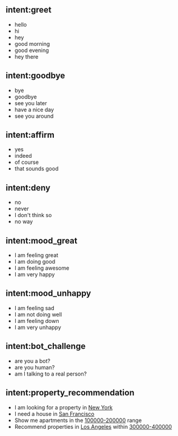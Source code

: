 ## intent:greet
- hello
- hi
- hey
- good morning
- good evening
- hey there

## intent:goodbye
- bye
- goodbye
- see you later
- have a nice day
- see you around

## intent:affirm
- yes
- indeed
- of course
- that sounds good

## intent:deny
- no
- never
- I don't think so
- no way

## intent:mood_great
- I am feeling great
- I am doing good
- I am feeling awesome
- I am very happy

## intent:mood_unhappy
- I am feeling sad
- I am not doing well
- I am feeling down
- I am very unhappy

## intent:bot_challenge
- are you a bot?
- are you human?
- am I talking to a real person?

## intent:property_recommendation
- I am looking for a property in [New York](location)
- I need a house in [San Francisco](location)
- Show me apartments in the [100000-200000](price_range) range
- Recommend properties in [Los Angeles](location) within [300000-400000](price_range)